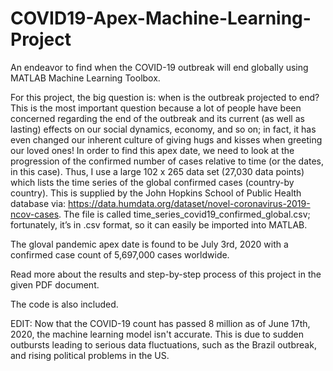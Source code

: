 # COVID19-Apex-Machine-Learning-Project
An endeavor to find when the COVID-19 outbreak will end globally using MATLAB Machine Learning Toolbox. 

For this project, the big question is: when is the outbreak projected to end?  This is the most important question because a lot of people have been concerned regarding the end of the outbreak and its current (as well as lasting) effects on our social dynamics, economy, and so on; in fact, it has even changed our inherent culture of giving hugs and kisses when greeting our loved ones! In order to find this apex date, we need to look at the progression of the confirmed number of cases relative to time (or the dates, in this case). Thus, I use a large 102 x 265 data set (27,030 data points) which lists the time series of the global confirmed cases (country-by country). This is supplied by the John Hopkins School of Public Health database via: https://data.humdata.org/dataset/novel-coronavirus-2019-ncov-cases. The file is called time_series_covid19_confirmed_global.csv; fortunately, it’s in .csv format, so it can easily be imported into MATLAB.

The gloval pandemic apex date is found to be July 3rd, 2020 with a confirmed case count of 5,697,000 cases worldwide. 

Read more about the results and step-by-step process of this project in the given PDF document. 

The code is also included.

EDIT: Now that the COVID-19 count has passed 8 million as of June 17th, 2020, the machine learning model isn't accurate. This is due to sudden outbursts leading to serious data fluctuations, such as the Brazil outbreak, and rising political problems in the US. 
